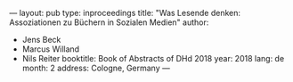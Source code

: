 —
layout: pub
type: inproceedings
title: "Was Lesende denken: Assoziationen zu Büchern in Sozialen Medien"
author:
- Jens Beck
- Marcus Willand
- Nils Reiter
booktitle: Book of Abstracts of DHd 2018
year: 2018
lang: de
month: 2
address: Cologne, Germany
—
